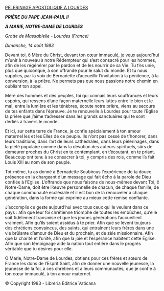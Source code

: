 [PÈLERINAGE APOSTOLIQUE À LOURDES](/content/john-paul-ii/fr/travels/sub_index1983/trav_lourdes.html)

***PRIÈRE*** ***DU PAPE JEAN-PAUL II***

***À MARIE, NOTRE-DAME DE LOURDES***

*Grotte de Massabielle - Lourdes* *(France)*

*Dimanche, 14 août 1983*

Devant toi, ô Mère du Christ, devant ton cœur immaculé, je veux aujourd’hui m’unir à nouveau à notre Rédempteur qui s’est consacré pour les hommes, afin de les régénérer par le pardon et de les nourrir de sa Vie. Tu t’es unie, plus que quiconque, à son offrande pour le salut du monde. Et tu nous supplies, par la voix de Bernadette d’accueillir l’invitation à la pénitence, à la conversion, à la prière. Ne permets pas que nous passions notre chemin en oubliant ton appel.

Mère des hommes et des peuples, toi qui connais leurs souffrances et leurs espoirs, qui ressens d’une façon maternelle leurs luttes entre le bien et le mal, entre la lumière et les ténèbres, écoute notre prière, viens au secours de tes enfants dans l’épreuve. Je te renouvelle à Lourdes pour toute l’Eglise la prière que j’aime t’adresser dans les grands sanctuaires qui te sont dédiés à travers le monde.

Et ici, sur cette terre de France, je confie spécialement à ton amour maternel les et les Elles de ce peuple. Ils n’ont pas cessé de t’honorer, dans leurs traditions, dans l’art de leurs cathédrales, dans leurs pèlerinages, dans la piété populaire comme dans la dévotion des auteurs spirituels, sûrs de demeurer proches du Christ en te contemplant, en t’écoutant, en te priant. Beaucoup ont tenu à se consacrer à toi, y compris des rois, comme l’a fait Louis XIII au nom de son peuple.

Toi-même, tu as donné à Bernadette Soubirous l’expérience de ta douce présence en la chargeant d’un message qui fait écho à la parole de Dieu confiée à l’Eglise. L’offrande que nous faisons de nous-mêmes devant Toi, ô Notre-Dame, doit être l’œuvre personnelle de chacun, de chaque famille, de chaque communauté ecclésiale et il est bon de la renouveler à chaque génération, dans la forme qui exprime au mieux cette remise confiante.

J’accomplis ce geste aujourd’hui avec tous ceux qui le veulent dans ce pays : afin que leur foi chrétienne triomphe de toutes les embûches, qu’elle soit fidèlement transmise et que les jeunes générations l’accueillent vraiment. Afin qu’ils soient assidus à te prier. Afin que se lèvent toujours des chrétiens convaincus, des saints, qui entraînent leurs frères dans une vie brûlante d’amour de Dieu et du prochain, et de zèle missionnaire. Afin que la charité et l’unité, afin que la joie et l’espérance habitent cette Eglise. Afin que son témoignage aide la nation tout entière dans le progrès véritable que tu désires pour elle.

O Marie, Notre-Dame de Lourdes, obtiens pour ces frères et sœurs de France les dons de l’Esprit Saint, afin de donner une nouvelle jeunesse, la jeunesse de la foi, à ces chrétiens et à leurs communautés, que je confie à ton cœur immaculé, à ton amour maternel.

© Copyright 1983 - Libreria Editrice Vaticana